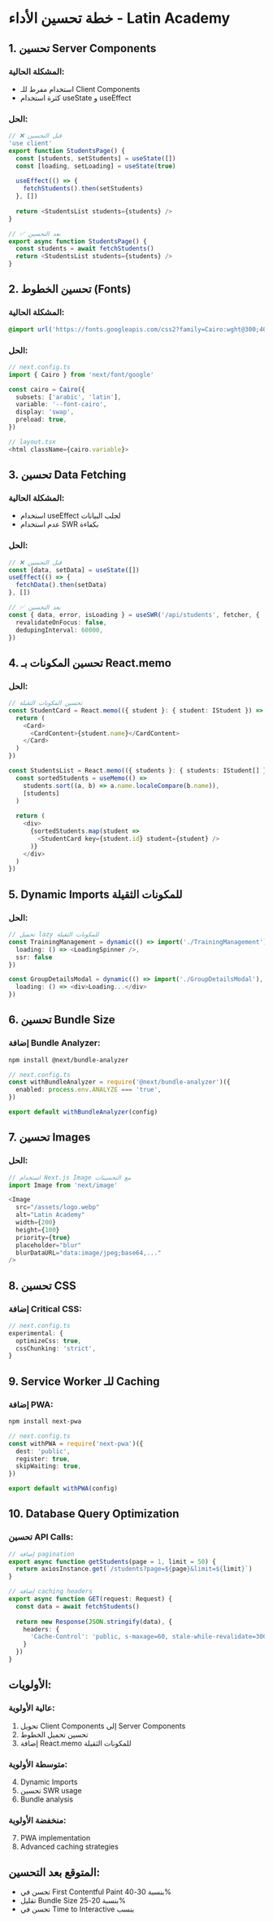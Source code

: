 # خطة تحسين الأداء - Latin Academy

## 1. تحسين Server Components

### المشكلة الحالية:
- استخدام مفرط للـ Client Components
- كثرة استخدام useState و useEffect

### الحل:
```typescript
// ❌ قبل التحسين
'use client'
export function StudentsPage() {
  const [students, setStudents] = useState([])
  const [loading, setLoading] = useState(true)
  
  useEffect(() => {
    fetchStudents().then(setStudents)
  }, [])
  
  return <StudentsList students={students} />
}

// ✅ بعد التحسين
export async function StudentsPage() {
  const students = await fetchStudents()
  return <StudentsList students={students} />
}
```

## 2. تحسين الخطوط (Fonts)

### المشكلة الحالية:
```css
@import url('https://fonts.googleapis.com/css2?family=Cairo:wght@300;400;600;700;800&display=swap');
```

### الحل:
```typescript
// next.config.ts
import { Cairo } from 'next/font/google'

const cairo = Cairo({
  subsets: ['arabic', 'latin'],
  variable: '--font-cairo',
  display: 'swap',
  preload: true,
})

// layout.tsx
<html className={cairo.variable}>
```

## 3. تحسين Data Fetching

### المشكلة الحالية:
- استخدام useEffect لجلب البيانات
- عدم استخدام SWR بكفاءة

### الحل:
```typescript
// ❌ قبل التحسين
const [data, setData] = useState([])
useEffect(() => {
  fetchData().then(setData)
}, [])

// ✅ بعد التحسين
const { data, error, isLoading } = useSWR('/api/students', fetcher, {
  revalidateOnFocus: false,
  dedupingInterval: 60000,
})
```

## 4. تحسين المكونات بـ React.memo

### الحل:
```typescript
// تحسين المكونات الثقيلة
const StudentCard = React.memo(({ student }: { student: IStudent }) => {
  return (
    <Card>
      <CardContent>{student.name}</CardContent>
    </Card>
  )
})

const StudentsList = React.memo(({ students }: { students: IStudent[] }) => {
  const sortedStudents = useMemo(() => 
    students.sort((a, b) => a.name.localeCompare(b.name)), 
    [students]
  )
  
  return (
    <div>
      {sortedStudents.map(student => 
        <StudentCard key={student.id} student={student} />
      )}
    </div>
  )
})
```

## 5. Dynamic Imports للمكونات الثقيلة

### الحل:
```typescript
// تحميل lazy للمكونات الثقيلة
const TrainingManagement = dynamic(() => import('./TrainingManagement'), {
  loading: () => <LoadingSpinner />,
  ssr: false
})

const GroupDetailsModal = dynamic(() => import('./GroupDetailsModal'), {
  loading: () => <div>Loading...</div>
})
```

## 6. تحسين Bundle Size

### إضافة Bundle Analyzer:
```bash
npm install @next/bundle-analyzer
```

```typescript
// next.config.ts
const withBundleAnalyzer = require('@next/bundle-analyzer')({
  enabled: process.env.ANALYZE === 'true',
})

export default withBundleAnalyzer(config)
```

## 7. تحسين Images

### الحل:
```typescript
// استخدام Next.js Image مع التحسينات
import Image from 'next/image'

<Image
  src="/assets/logo.webp"
  alt="Latin Academy"
  width={200}
  height={100}
  priority={true}
  placeholder="blur"
  blurDataURL="data:image/jpeg;base64,..."
/>
```

## 8. تحسين CSS

### إضافة Critical CSS:
```typescript
// next.config.ts
experimental: {
  optimizeCss: true,
  cssChunking: 'strict',
}
```

## 9. Service Worker للـ Caching

### إضافة PWA:
```bash
npm install next-pwa
```

```typescript
// next.config.ts
const withPWA = require('next-pwa')({
  dest: 'public',
  register: true,
  skipWaiting: true,
})

export default withPWA(config)
```

## 10. Database Query Optimization

### تحسين API Calls:
```typescript
// إضافة pagination
export async function getStudents(page = 1, limit = 50) {
  return axiosInstance.get(`/students?page=${page}&limit=${limit}`)
}

// إضافة caching headers
export async function GET(request: Request) {
  const data = await fetchStudents()
  
  return new Response(JSON.stringify(data), {
    headers: {
      'Cache-Control': 'public, s-maxage=60, stale-while-revalidate=300'
    }
  })
}
```

## الأولويات:

### عالية الأولوية:
1. تحويل Client Components إلى Server Components
2. تحسين تحميل الخطوط
3. إضافة React.memo للمكونات الثقيلة

### متوسطة الأولوية:
4. Dynamic Imports
5. تحسين SWR usage
6. Bundle analysis

### منخفضة الأولوية:
7. PWA implementation
8. Advanced caching strategies

## المتوقع بعد التحسين:
- تحسن في First Contentful Paint بنسبة 30-40%
- تقليل Bundle Size بنسبة 20-25%
- تحسن في Time to Interactive بنسب
